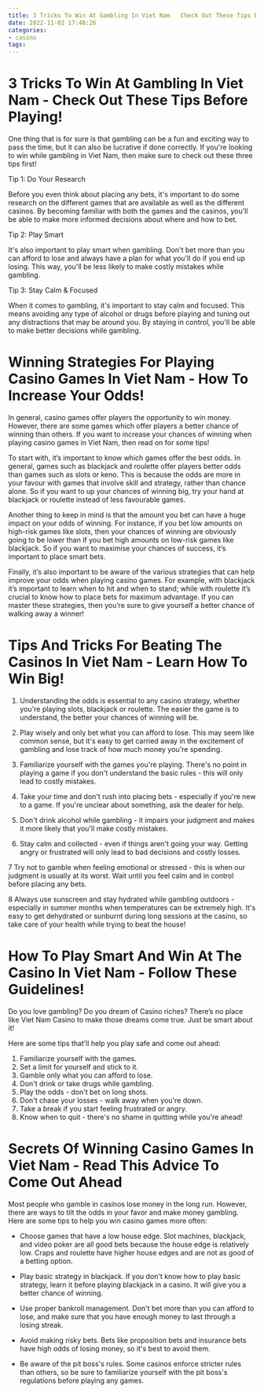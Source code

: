 ```yaml
---
title: 3 Tricks To Win At Gambling In Viet Nam   Check Out These Tips Before Playing!
date: 2022-11-02 17:48:26
categories:
- casino
tags:
---
```



# 3 Tricks To Win At Gambling In Viet Nam - Check Out These Tips Before Playing!

One thing that is for sure is that gambling can be a fun and exciting way to pass the time, but it can also be lucrative if done correctly. If you're looking to win while gambling in Viet Nam, then make sure to check out these three tips first!

Tip 1: Do Your Research

Before you even think about placing any bets, it's important to do some research on the different games that are available as well as the different casinos. By becoming familiar with both the games and the casinos, you'll be able to make more informed decisions about where and how to bet.

Tip 2: Play Smart

It's also important to play smart when gambling. Don't bet more than you can afford to lose and always have a plan for what you'll do if you end up losing. This way, you'll be less likely to make costly mistakes while gambling.

Tip 3: Stay Calm & Focused

When it comes to gambling, it's important to stay calm and focused. This means avoiding any type of alcohol or drugs before playing and tuning out any distractions that may be around you. By staying in control, you'll be able to make better decisions while gambling.

#  Winning Strategies For Playing Casino Games In Viet Nam - How To Increase Your Odds!

In general, casino games offer players the opportunity to win money. However, there are some games which offer players a better chance of winning than others. If you want to increase your chances of winning when playing casino games in Viet Nam, then read on for some tips!

To start with, it’s important to know which games offer the best odds. In general, games such as blackjack and roulette offer players better odds than games such as slots or keno. This is because the odds are more in your favour with games that involve skill and strategy, rather than chance alone. So if you want to up your chances of winning big, try your hand at blackjack or roulette instead of less favourable games.

Another thing to keep in mind is that the amount you bet can have a huge impact on your odds of winning. For instance, if you bet low amounts on high-risk games like slots, then your chances of winning are obviously going to be lower than if you bet high amounts on low-risk games like blackjack. So if you want to maximise your chances of success, it’s important to place smart bets.

Finally, it’s also important to be aware of the various strategies that can help improve your odds when playing casino games. For example, with blackjack it’s important to learn when to hit and when to stand; while with roulette it’s crucial to know how to place bets for maximum advantage. If you can master these strategies, then you’re sure to give yourself a better chance of walking away a winner!

#  Tips And Tricks For Beating The Casinos In Viet Nam - Learn How To Win Big!

1. Understanding the odds is essential to any casino strategy, whether you're playing slots, blackjack or roulette. The easier the game is to understand, the better your chances of winning will be.

2. Play wisely and only bet what you can afford to lose. This may seem like common sense, but it's easy to get carried away in the excitement of gambling and lose track of how much money you're spending.

3. Familiarize yourself with the games you're playing. There's no point in playing a game if you don't understand the basic rules - this will only lead to costly mistakes.

4. Take your time and don't rush into placing bets - especially if you're new to a game. If you're unclear about something, ask the dealer for help.

5. Don't drink alcohol while gambling - it impairs your judgment and makes it more likely that you'll make costly mistakes.

6. Stay calm and collected - even if things aren't going your way. Getting angry or frustrated will only lead to bad decisions and costly losses.

7 Try not to gamble when feeling emotional or stressed - this is when our judgment is usually at its worst. Wait until you feel calm and in control before placing any bets.

8 Always use sunscreen and stay hydrated while gambling outdoors - especially in summer months when temperatures can be extremely high. It's easy to get dehydrated or sunburnt during long sessions at the casino, so take care of your health while trying to beat the house!

#  How To Play Smart And Win At The Casino In Viet Nam - Follow These Guidelines!

Do you love gambling? Do you dream of Casino riches? There’s no place like Viet Nam Casino to make those dreams come true. Just be smart about it!

Here are some tips that’ll help you play safe and come out ahead:

1. Familiarize yourself with the games.
2. Set a limit for yourself and stick to it. 
3. Gamble only what you can afford to lose. 
4. Don't drink or take drugs while gambling. 
5. Play the odds - don't bet on long shots. 
6. Don't chase your losses - walk away when you're down. 
7. Take a break if you start feeling frustrated or angry. 
8. Know when to quit - there's no shame in quitting while you're ahead!

#  Secrets Of Winning Casino Games In Viet Nam - Read This Advice To Come Out Ahead

Most people who gamble in casinos lose money in the long run. However, there are ways to tilt the odds in your favor and make money gambling. Here are some tips to help you win casino games more often:

* Choose games that have a low house edge. Slot machines, blackjack, and video poker are all good bets because the house edge is relatively low. Craps and roulette have higher house edges and are not as good of a betting option.

* Play basic strategy in blackjack. If you don't know how to play basic strategy, learn it before playing blackjack in a casino. It will give you a better chance of winning.

* Use proper bankroll management. Don't bet more than you can afford to lose, and make sure that you have enough money to last through a losing streak.

* Avoid making risky bets. Bets like proposition bets and insurance bets have high odds of losing money, so it's best to avoid them.

* Be aware of the pit boss's rules. Some casinos enforce stricter rules than others, so be sure to familiarize yourself with the pit boss's regulations before playing any games.